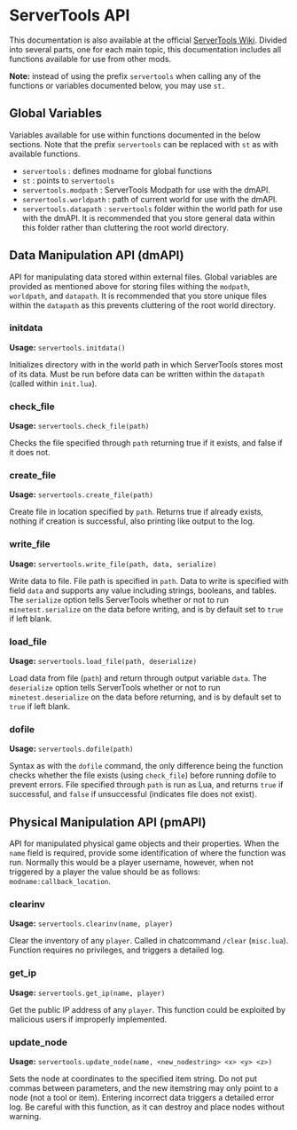# ServerTools API
This documentation is also available at the official [ServerTools Wiki](http://208.69.243.45:3000/octacian/servertools/wiki). Divided into several parts, one for each main topic, this documentation includes all functions available for use from other mods.

**Note:** instead of using the prefix `servertools` when calling any of the functions or variables documented below, you may use `st.`

## Global Variables
Variables available for use within functions documented in the below sections. Note that the prefix `servertools` can be replaced with `st` as with available functions.

* `servertools` : defines modname for global functions
* `st` : points to `servertools`
* `servertools.modpath` : ServerTools Modpath for use with the dmAPI.
* `servertools.worldpath` : path of current world for use with the dmAPI.
* `servertools.datapath` : `servertools` folder within the world path for use with the dmAPI. It is recommended that you store general data within this folder rather than cluttering the root world directory.

## Data Manipulation API (dmAPI)
API for manipulating data stored within external files. Global variables are provided as mentioned above for storing files withing the `modpath`, `worldpath`, and `datapath`. It is recommended that you store unique files within the `datapath` as this prevents cluttering of the root world directory.

### initdata
**Usage:** `servertools.initdata()`

Initializes directory with in the world path in which ServerTools stores most of its data. Must be run before data can be written within the `datapath` (called within `init.lua`).

### check_file
**Usage:** `servertools.check_file(path)`

Checks the file specified through `path` returning true if it exists, and false if it does not.

### create_file
**Usage:** `servertools.create_file(path)`

Create file in location specified by `path`. Returns true if already exists, nothing if creation is successful, also printing like output to the log.

### write_file
**Usage:** `servertools.write_file(path, data, serialize)`

Write data to file. File path is specified in `path`. Data to write is specified with field `data` and supports any value including strings, booleans, and tables. The `serialize` option tells ServerTools whether or not to run `minetest.serialize` on the data before writing, and is by default set to `true` if left blank.

### load_file
**Usage:** `servertools.load_file(path, deserialize)`

Load data from file (`path`) and return through output variable `data`. The `deserialize` option tells ServerTools whether or not to run `minetest.deserialize` on the data before returning, and is by default set to `true` if left blank.

### dofile
**Usage:** `servertools.dofile(path)`

Syntax as with the `dofile` command, the only difference being the function checks whether the file exists (using `check_file`) before running dofile to prevent errors. File specified through `path` is run as Lua, and returns `true` if successful, and `false` if unsuccessful (indicates file does not exist).

## Physical Manipulation API (pmAPI)
API for manipulated physical game objects and their properties. When the `name` field is required, provide some identification of where the function was run. Normally this would be a player username, however, when not triggered by a player the value should be as follows: `modname:callback_location`.

### clearinv
**Usage:** `servertools.clearinv(name, player)`

Clear the inventory of any `player`. Called in chatcommand `/clear` (`misc.lua`). Function requires no privileges, and triggers a detailed log.

### get_ip
**Usage:** `servertools.get_ip(name, player)`

Get the public IP address of any `player`. This function could be exploited by malicious users if improperly implemented.

### update_node
**Usage:** `servertools.update_node(name, <new_nodestring> <x> <y> <z>)`

Sets the node at coordinates to the specified item string. Do not put commas between parameters, and the new itemstring may only point to a node (not a tool or item). Entering incorrect data triggers a detailed error log. Be careful with this function, as it can destroy and place nodes without warning.